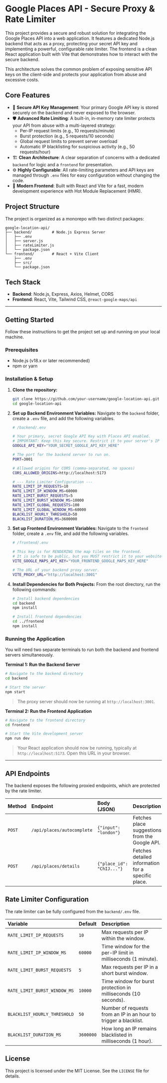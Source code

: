 # Google Places API - Secure Proxy & Rate Limiter

This project provides a secure and robust solution for integrating the Google Places API into a web application. It features a dedicated Node.js backend that acts as a proxy, protecting your secret API key and implementing a powerful, configurable rate limiter. The frontend is a clean React application built with Vite that demonstrates how to interact with the secure backend.

This architecture solves the common problem of exposing sensitive API keys on the client-side and protects your application from abuse and excessive costs.

## Core Features

-   🔐 **Secure API Key Management**: Your primary Google API key is stored securely on the backend and never exposed to the browser.
-   🛡️ **Advanced Rate Limiting**: A built-in, in-memory rate limiter protects your API from abuse with a multi-layered strategy:
    -   Per-IP request limits (e.g., 10 requests/minute)
    -   Burst protection (e.g., 5 requests/10 seconds)
    -   Global request limits to prevent server overload
    -   Automatic IP blacklisting for suspicious activity (e.g., 50 requests/hour)
-   🏗️ **Clean Architecture**: A clear separation of concerns with a dedicated `backend` for logic and a `frontend` for presentation.
-   ⚙️ **Highly Configurable**: All rate-limiting parameters and API keys are managed through `.env` files for easy configuration without changing the code.
-   🚀 **Modern Frontend**: Built with React and Vite for a fast, modern development experience with Hot Module Replacement (HMR).

## Project Structure

The project is organized as a monorepo with two distinct packages:

```
google-location-api/
├── backend/         # Node.js Express Server
│   ├── .env
│   ├── server.js
│   ├── rateLimiter.js
│   └── package.json
└── frontend/        # React + Vite Client
    ├── .env
    ├── src/
    └── package.json
```

## Tech Stack

-   **Backend**: Node.js, Express, Axios, Helmet, CORS
-   **Frontend**: React, Vite, Tailwind CSS, `@react-google-maps/api`

---

## Getting Started

Follow these instructions to get the project set up and running on your local machine.

### Prerequisites

-   Node.js (v18.x or later recommended)
-   npm or yarn

### Installation & Setup

1.  **Clone the repository:**
    ```bash
    git clone https://github.com/your-username/google-location-api.git
    cd google-location-api
    ```

2.  **Set up Backend Environment Variables:**
    Navigate to the `backend` folder, create a `.env` file, and add the following variables.

    ```bash
    # /backend/.env
    
    # Your primary, secret Google API Key with Places API enabled.
    # IMPORTANT: Keep this key secure. Restrict it to your server's IP address in the Google Cloud Console.
    GOOGLE_API_KEY="YOUR_SECRET_GOOGLE_API_KEY_HERE"

    # The port for the backend server to run on.
    PORT=3001
    
    # Allowed origins for CORS (comma-separated, no spaces)
    CORS_ALLOWED_ORIGINS=http://localhost:5173

    # --- Rate Limiter Configuration ---
    RATE_LIMIT_IP_REQUESTS=10
    RATE_LIMIT_IP_WINDOW_MS=60000
    RATE_LIMIT_BURST_REQUESTS=5
    RATE_LIMIT_BURST_WINDOW_MS=10000
    RATE_LIMIT_GLOBAL_REQUESTS=100
    RATE_LIMIT_GLOBAL_WINDOW_MS=60000
    BLACKLIST_HOURLY_THRESHOLD=50
    BLACKLIST_DURATION_MS=3600000
    ```

3.  **Set up Frontend Environment Variables:**
    Navigate to the `frontend` folder, create a `.env` file, and add the following variables.

    ```bash
    # /frontend/.env
    
    # This key is for RENDERING the map tiles on the frontend.
    # It is safe to be public, but you MUST restrict it to your website's HTTP referrer (e.g., http://localhost:5173) in the Google Cloud Console.
    VITE_GOOGLE_MAPS_API_KEY="YOUR_FRONTEND_GOOGLE_MAPS_KEY_HERE"

    # The URL of your backend proxy server.
    VITE_PROXY_URL="http://localhost:3001"
    ```

4.  **Install Dependencies for Both Projects:**
    From the root directory, run the following commands:
    ```bash
    # Install backend dependencies
    cd backend
    npm install
    
    # Install frontend dependencies
    cd ../frontend
    npm install
    ```

### Running the Application

You will need two separate terminals to run both the backend and frontend servers simultaneously.

**Terminal 1: Run the Backend Server**
```bash
# Navigate to the backend directory
cd backend

# Start the server
npm start
```
> The proxy server should now be running at `http://localhost:3001`.

**Terminal 2: Run the Frontend Application**
```bash
# Navigate to the frontend directory
cd frontend

# Start the Vite development server
npm run dev
```
> Your React application should now be running, typically at `http://localhost:5173`. Open this URL in your browser.

---

## API Endpoints

The backend exposes the following proxied endpoints, which are protected by the rate limiter.

| Method | Endpoint                    | Body (JSON)             | Description                                     |
| :----- | :-------------------------- | :---------------------- | :---------------------------------------------- |
| `POST` | `/api/places/autocomplete`  | `{"input": "london"}`   | Fetches place suggestions from the Google API.  |
| `POST` | `/api/places/details`       | `{"place_id": "ChIJ..."}`| Fetches detailed information for a specific place. |

## Rate Limiter Configuration

The rate limiter can be fully configured from the `backend/.env` file.

| Variable                   | Default   | Description                                                     |
| :------------------------- | :-------- | :-------------------------------------------------------------- |
| `RATE_LIMIT_IP_REQUESTS`   | `10`      | Max requests per IP within the window.                          |
| `RATE_LIMIT_IP_WINDOW_MS`  | `60000`   | Time window for the per-IP limit in milliseconds (1 minute).    |
| `RATE_LIMIT_BURST_REQUESTS`| `5`       | Max requests per IP in a short burst window.                    |
| `RATE_LIMIT_BURST_WINDOW_MS`| `10000`   | Time window for burst protection in milliseconds (10 seconds).  |
| `BLACKLIST_HOURLY_THRESHOLD`| `50`      | Number of requests from an IP in an hour to trigger a blacklist.|
| `BLACKLIST_DURATION_MS`    | `3600000` | How long an IP remains blacklisted in milliseconds (1 hour).    |

## License

This project is licensed under the MIT License. See the `LICENSE` file for details.